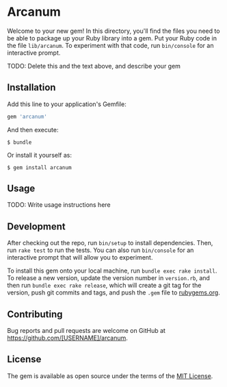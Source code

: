 # Arcanum

Welcome to your new gem! In this directory, you'll find the files you need to be able to package up your Ruby library into a gem. Put your Ruby code in the file `lib/arcanum`. To experiment with that code, run `bin/console` for an interactive prompt.

TODO: Delete this and the text above, and describe your gem

## Installation

Add this line to your application's Gemfile:

```ruby
gem 'arcanum'
```

And then execute:

    $ bundle

Or install it yourself as:

    $ gem install arcanum

## Usage

TODO: Write usage instructions here

## Development

After checking out the repo, run `bin/setup` to install dependencies. Then, run `rake test` to run the tests. You can also run `bin/console` for an interactive prompt that will allow you to experiment.

To install this gem onto your local machine, run `bundle exec rake install`. To release a new version, update the version number in `version.rb`, and then run `bundle exec rake release`, which will create a git tag for the version, push git commits and tags, and push the `.gem` file to [rubygems.org](https://rubygems.org).

## Contributing

Bug reports and pull requests are welcome on GitHub at https://github.com/[USERNAME]/arcanum.


## License

The gem is available as open source under the terms of the [MIT License](http://opensource.org/licenses/MIT).

